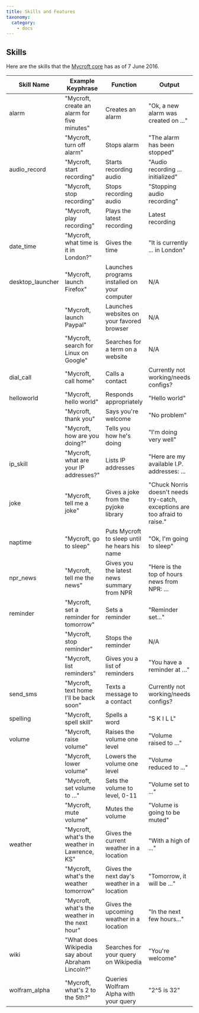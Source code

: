```yaml
---
title: Skills and Features
taxonomy:
  category:
    - docs
---
```


## Skills

Here are the skills that the [Mycroft core](https://github.com/MycroftAI/mycroft-core) has as of 7 June 2016.


| Skill Name        | Example Keyphrase           | Function  | Output | Links |
| ------------- | ------------- | -----            | ------ | ------------ |
| alarm      | "Mycroft, create an alarm for five minutes" | Creates an alarm | "Ok, a new alarm was created on ..." | [Link](https://github.com/MycroftAI/mycroft-core/tree/master/mycroft/skills/alarm) |
|      | "Mycroft, turn off alarm" | Stops alarm | "The alarm has been stopped" | |
| audio_record  | "Mycroft, start recording" | Starts recording audio | "Audio recording ... initialized" | [Link](https://github.com/MycroftAI/mycroft-core/tree/master/mycroft/skills/audio_record) |
|   | "Mycroft, stop recording" | Stops recording audio | "Stopping audio recording" | |
|   | "Mycroft, play recording" | Plays the latest recording | Latest recording | |
| date_time     | "Mycroft, what time is it in London?" | Gives the time | "It is currently ... in London" | [Link](https://github.com/MycroftAI/mycroft-core/tree/master/mycroft/skills/date_time) |
| desktop_launcher | "Mycroft, launch Firefox" | Launches programs installed on your computer | N/A | [Link](https://github.com/MycroftAI/mycroft-core/tree/master/mycroft/skills/desktop_launcher) |
|  | "Mycroft, launch Paypal" | Launches websites on your favored browser | N/A | |
|  | "Mycroft, search for Linux on Google" | Searches for a term on a website | N/A | |
| dial_call     | "Mycroft, call home" | Calls a contact | Currently not working/needs configs? | [Link](https://github.com/MycroftAI/mycroft-core/tree/master/mycroft/skills/dial_call) |
| helloworld | "Mycroft, hello world" | Responds appropriately | "Hello world" | [Link](https://github.com/MycroftAI/mycroft-core/tree/master/mycroft/skills/helloworld) |
|  | "Mycroft, thank you" | Says you're welcome | "No problem" |  |
|  | "Mycroft, how are you doing?" | Tells you how he's doing | "I'm doing very well" | |
| ip_skill      | "Mycroft, what are your IP addresses?" | Lists IP addresses | "Here are my available I.P. addresses: ... | [Link](https://github.com/MycroftAI/mycroft-core/tree/master/mycroft/skills/ip_skill) |
| joke          | "Mycroft, tell me a joke" | Gives a joke from the pyjoke library | "Chuck Norris doesn't needs try-catch, exceptions are too afraid to raise." | [Link](https://github.com/MycroftAI/mycroft-core/tree/master/mycroft/skills/joke) |
| naptime       | "Mycroft, go to sleep" | Puts Mycroft to sleep until he hears his name | "Ok, I'm going to sleep" | [Link](https://github.com/MycroftAI/mycroft-core/tree/master/mycroft/skills/naptime) |
| npr_news      | "Mycroft, tell me the news" | Gives you the latest news summary from NPR | "Here is the top of hours news from NPR: ... | [Link](https://github.com/MycroftAI/mycroft-core/tree/master/mycroft/skills/npr_news) |
| reminder      | "Mycroft, set a reminder for tomorrow" | Sets a reminder | "Reminder set..." | [Link](https://github.com/MycroftAI/mycroft-core/tree/master/mycroft/skills/reminder) |
|       | "Mycroft, stop reminder" | Stops the reminder | N/A |  |
|       | "Mycroft, list reminders" | Gives you a list of reminders | "You have a reminder at ..."| | |
| send_sms      | "Mycroft, text home I'll be back soon" | Texts a message to a contact | Currently not working/needs configs? | [Link](https://github.com/MycroftAI/mycroft-core/tree/master/mycroft/skills/send_sms) |
| spelling      | "Mycroft, spell skill" | Spells a word | "S K I L L" | [Link](https://github.com/MycroftAI/mycroft-core/tree/master/mycroft/skills/spelling) |
| volume        | "Mycroft, raise volume" | Raises the volume one level | "Volume raised to ..." | [Link](https://github.com/MycroftAI/mycroft-core/tree/master/mycroft/skills/volume) |
|         | "Mycroft, lower volume" | Lowers the volume one level | "Volume reduced to ..." | |
|         | "Mycroft, set volume to ..." | Sets the volume to level, 0-11 | "Volume set to ..." | |
|         | "Mycroft, mute volume" | Mutes the volume | "Volume is going to be muted" | |
| weather       | "Mycroft, what's the weather in Lawrence, KS" | Gives the current weather in a location | "With a high of ..." | [Link](https://github.com/MycroftAI/mycroft-core/tree/master/mycroft/skills/weather) |
|       | "Mycroft, what's the weather tomorrow" | Gives the next day's weather in a location | "Tomorrow, it will be ..." | |
|       | "Mycroft, what's the weather in the next hour" | Gives the upcoming weather in a location | "In the next few hours..." | |
| wiki       | "What does Wikipedia say about Abraham Lincoln?" | Searches for your query on Wikipedia | "You're welcome" | [Link](https://github.com/MycroftAI/mycroft-core/tree/master/mycroft/skills/wiki) |
| wolfram_alpha | "Mycroft, what's 2 to the 5th?" | Queries Wolfram Alpha with your query | "2^5 is 32" | [Link](https://github.com/MycroftAI/mycroft-core/tree/master/mycroft/skills/wolfram_alpha) |
